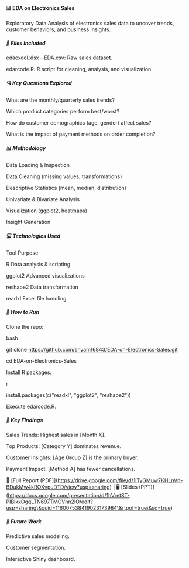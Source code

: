 #### 📊 EDA on Electronics Sales

Exploratory Data Analysis of electronics sales data to uncover trends, customer behaviors, and business insights.



##### 📂 Files Included

edaexcel.xlsx - EDA.csv: Raw sales dataset.



edarcode.R: R script for cleaning, analysis, and visualization.



##### 🔍 Key Questions Explored

What are the monthly/quarterly sales trends?



Which product categories perform best/worst?



How do customer demographics (age, gender) affect sales?



What is the impact of payment methods on order completion?



##### 📊 Methodology

Data Loading \& Inspection



Data Cleaning (missing values, transformations)



Descriptive Statistics (mean, median, distribution)



Univariate \& Bivariate Analysis



Visualization (ggplot2, heatmaps)



Insight Generation



##### 💻 Technologies Used

Tool	Purpose

R	Data analysis \& scripting

ggplot2	Advanced visualizations

reshape2	Data transformation

readxl	Excel file handling



##### 🚀 How to Run

Clone the repo:



bash

git clone https://github.com/shyam16843/EDA-on-Electronics-Sales.git

cd EDA-on-Electronics-Sales

Install R packages:



r

install.packages(c("readxl", "ggplot2", "reshape2"))

Execute edarcode.R.



##### 🔎 Key Findings

Sales Trends: Highest sales in \[Month X].



Top Products: \[Category Y] dominates revenue.



Customer Insights: \[Age Group Z] is the primary buyer.



Payment Impact: \[Method A] has fewer cancellations.



📄 \[Full Report (PDF)](https://drive.google.com/file/d/1lTyGMuw7KHLnVn-BDukMw4kROXvpuDTD/view?usp=sharing) | 🖥️ \[Slides (PPT)](https://docs.google.com/presentation/d/1hVretST-PIBlkxOgqLTN697TMCVnn2IO/edit?usp=sharing\&ouid=116007538419023173984\&rtpof=true\&sd=true)



##### 🔮 Future Work

Predictive sales modeling.



Customer segmentation.



Interactive Shiny dashboard.

